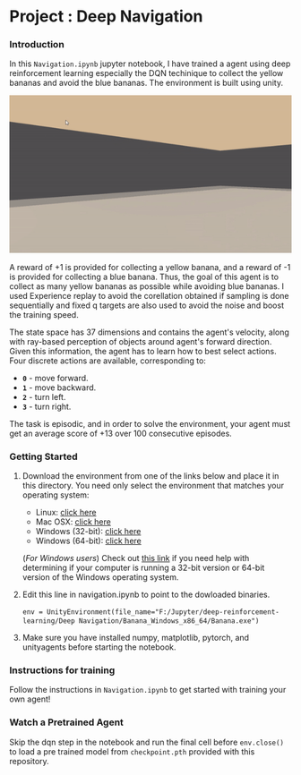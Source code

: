[//]: # (Image References)

[image1]: agent.gif "Trained Agent"

# Project : Deep Navigation

### Introduction

In this `Navigation.ipynb` jupyter notebook, I have trained a agent using deep reinforcement learning especially the DQN techinique to collect the yellow bananas and avoid the blue bananas. The environment is built using unity.

![Trained Agent][image1]

A reward of +1 is provided for collecting a yellow banana, and a reward of -1 is provided for collecting a blue banana.  Thus, the goal of this agent is to collect as many yellow bananas as possible while avoiding blue bananas. I used Experience replay to avoid the corellation obtained if sampling is done sequentially and fixed q targets are also used to avoid the noise and boost the training speed.

The state space has 37 dimensions and contains the agent's velocity, along with ray-based perception of objects around agent's forward direction.  Given this information, the agent has to learn how to best select actions.  Four discrete actions are available, corresponding to:
- **`0`** - move forward.
- **`1`** - move backward.
- **`2`** - turn left.
- **`3`** - turn right.

The task is episodic, and in order to solve the environment, your agent must get an average score of +13 over 100 consecutive episodes.

### Getting Started

1. Download the environment from one of the links below and place it in this directory.  You need only select the environment that matches your operating system:
    - Linux: [click here](https://s3-us-west-1.amazonaws.com/udacity-drlnd/P1/Banana/Banana_Linux.zip)
    - Mac OSX: [click here](https://s3-us-west-1.amazonaws.com/udacity-drlnd/P1/Banana/Banana.app.zip)
    - Windows (32-bit): [click here](https://s3-us-west-1.amazonaws.com/udacity-drlnd/P1/Banana/Banana_Windows_x86.zip)
    - Windows (64-bit): [click here](https://s3-us-west-1.amazonaws.com/udacity-drlnd/P1/Banana/Banana_Windows_x86_64.zip)
    
    (_For Windows users_) Check out [this link](https://support.microsoft.com/en-us/help/827218/how-to-determine-whether-a-computer-is-running-a-32-bit-version-or-64) if you need help with determining if your computer is running a 32-bit version or 64-bit version of the Windows operating system.
2. Edit this line in navigation.ipynb to point to the dowloaded binaries.
   ```
   env = UnityEnvironment(file_name="F:/Jupyter/deep-reinforcement-learning/Deep Navigation/Banana_Windows_x86_64/Banana.exe")
   ```
3. Make sure you have installed numpy, matplotlib, pytorch, and unityagents before starting the notebook.

### Instructions for training

Follow the instructions in `Navigation.ipynb` to get started with training your own agent!  

### Watch a Pretrained Agent
Skip the dqn step in the notebook and run the final cell before `env.close()` to load a pre trained model from `checkpoint.pth` provided with this repository.